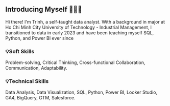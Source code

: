 ## Introducing Myself 🙋🏻‍♀️

Hi there! I'm Trinh, a self-taught data analyst. With a background in major at Ho Chi Minh City University of Technology - Industrial Management, I transitioned to data in early 2023 and have been teaching myself SQL, Python, and Power BI ever since

### 💡Soft Skills
Problem-solving, Critical Thinking, Cross-functional Collaboration, Communication, Adaptability.

### 💡Technical Skills
Data Analysis, Data Visualization, SQL, Python, Power BI, Looker Studio, GA4, BigQuery, GTM, Salesforce.


<!---
lptrinh/lptrinh is a ✨ special ✨ repository because its `README.md` (this file) appears on your GitHub profile.
You can click the Preview link to take a look at your changes.
--->
